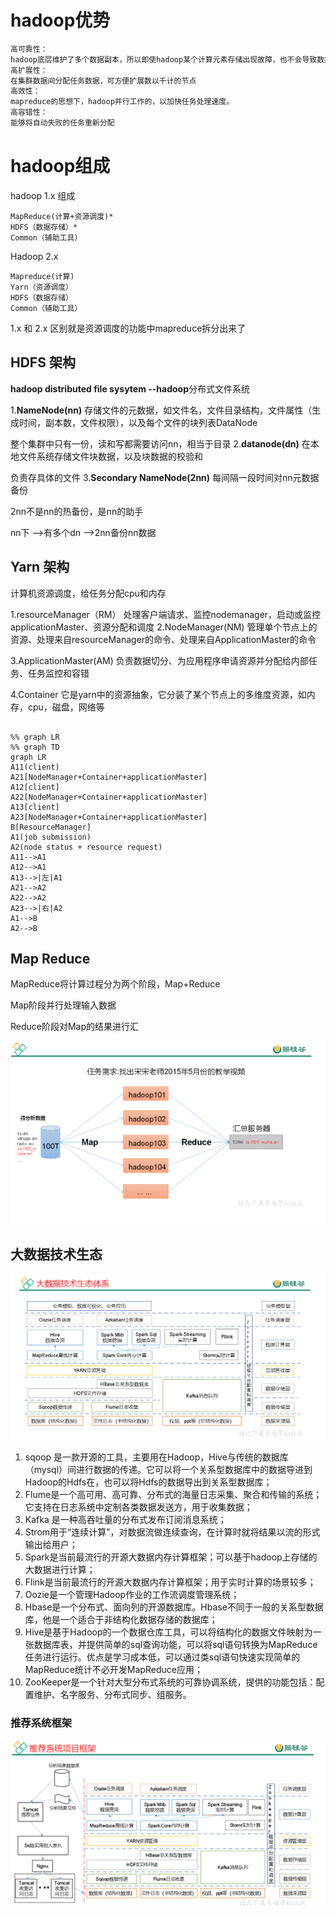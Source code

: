 # hadoop优势
```txt
高可靠性：
hadoop底层维护了多个数据副本，所以即使hadoop某个计算元素存储出现故障，也不会导致数据丢失
高扩展性：
在集群数据间分配任务数据，可方便扩展数以千计的节点
高效性：
mapreduce的思想下，hadoop并行工作的，以加快任务处理速度。
高容错性：
能够将自动失败的任务重新分配
```

# hadoop组成
hadoop 1.x 组成
```
MapReduce(计算+资源调度)*
HDFS（数据存储）*
Common（辅助工具）
```
Hadoop 2.x
```
Mapreduce(计算)
Yarn（资源调度）
HDFS（数据存储）
Common（辅助工具）
```
1.x 和 2.x 区别就是资源调度的功能中mapreduce拆分出来了



## **HDFS 架构**
**hadoop distributed file sysytem --hadoop**分布式文件系统

1.**NameNode(nn)**
  存储文件的元数据，如文件名，文件目录结构，文件属性（生成时间，副本数，文件权限），以及每个文件的块列表DataNode

  整个集群中只有一份，读和写都需要访问nn，相当于目录
2.**datanode(dn)**
  在本地文件系统存储文件块数据，以及块数据的校验和

  负责存具体的文件
3.**Secondary NameNode(2nn)**
  每间隔一段时间对nn元数据备份

  2nn不是nn的热备份，是nn的助手

nn下
-->有多个dn
-->2nn备份nn数据

## **Yarn 架构**

计算机资源调度，给任务分配cpu和内存

1.resourceManager（RM）
  处理客户端请求、监控nodemanager，启动或监控applicationMaster、资源分配和调度
2.NodeManager(NM)
  管理单个节点上的资源、处理来自resourceManager的命令、处理来自ApplicationMaster的命令

3.ApplicationMaster(AM)
  负责数据切分、为应用程序申请资源并分配给内部任务、任务监控和容错

4.Container
  它是yarn中的资源抽象，它分装了某个节点上的多维度资源，如内存，cpu，磁盘，网络等

```mermaid

%% graph LR
%% graph TD
graph LR
A11(client)
A21[NodeManager+Container+applicationMaster]
A12[client]
A22[NodeManager+Container+applicationMaster]
A13[client]
A23[NodeManager+Container+applicationMaster]
B[ResourceManager]
A1(job submission)
A2(node status + resource request)
A11-->A1
A12-->A1
A13-->|左|A1
A21-->A2
A22-->A2
A23-->|右|A2
A1-->B
A2-->B

```

## **Map Reduce**
MapReduce将计算过程分为两个阶段，Map+Reduce

Map阶段并行处理输入数据

Reduce阶段对Map的结果进行汇

![image-20210221165653337](hadoop基础概念2/img/image-20210221165653337.png)



## 大数据技术生态

![image-20210221165947545](hadoop基础概念2/img/image-20210221165947545.png)

1. sqoop 是一款开源的工具，主要用在Hadoop，Hive与传统的数据库（mysql）间进行数据的传递。它可以将一个关系型数据库中的数据导进到Hadoop的Hdfs在，也可以将Hdfs的数据导出到关系型数据库；
2. Flume是一个高可用、高可靠、分布式的海量日志采集、聚合和传输的系统；它支持在日志系统中定制各类数据发送方，用于收集数据；
3. Kafka 是一种高吞吐量的分布式发布订阅消息系统；
4. Strom用于“连续计算”，对数据流做连续查询，在计算时就将结果以流的形式输出给用户；
5. Spark是当前最流行的开源大数据内存计算框架；可以基于hadoop上存储的大数据进行计算；
6. Flink是当前最流行的开源大数据内存计算框架；用于实时计算的场景较多；
7. Oozie是一个管理Hadoop作业的工作流调度管理系统；
8. Hbase是一个分布式、面向列的开源数据库。Hbase不同于一般的关系型数据库，他是一个适合于非结构化数据存储的数据库；
9. Hive是基于Hadoop的一个数据仓库工具，可以将结构化的数据文件映射为一张数据库表，并提供简单的sql查询功能，可以将sql语句转换为MapReduce任务进行运行。优点是学习成本低，可以通过类sql语句快速实现简单的MapReduce统计不必开发MapReduce应用；
10. ZooKeeper是一个针对大型分布式系统的可靠协调系统，提供的功能包括：配置维护、名字服务、分布式同步、组服务。



### 推荐系统框架

![image-20210221171342550](hadoop基础概念2/img/image-20210221171342550.png)



